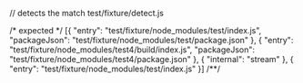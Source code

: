// detects the match
test/fixture/detect.js

/* expected */
[{
  "entry": "test/fixture/node_modules/test/index.js",
  "packageJson": "test/fixture/node_modules/test/package.json"
}, {
  "entry": "test/fixture/node_modules/test4/build/index.js",
  "packageJson": "test/fixture/node_modules/test4/package.json"
}, {
  "internal": "stream"
}, {
  "entry": "test/fixture/node_modules/test/index.js"
}]
/**/